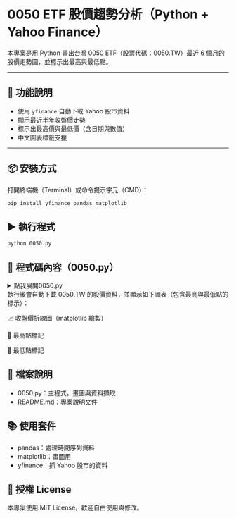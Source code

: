 # 0050 ETF 股價趨勢分析（Python + Yahoo Finance）

本專案是用 Python 畫出台灣 0050 ETF（股票代碼：0050.TW）最近 6 個月的股價走勢圖，並標示出最高與最低點。

---

## 🚀 功能說明

- 使用 `yfinance` 自動下載 Yahoo 股市資料
- 顯示最近半年收盤價走勢
- 標示出最高價與最低價（含日期與數值）
- 中文圖表標籤支援

---

## 📦 安裝方式

打開終端機（Terminal）或命令提示字元（CMD）：

```bash
pip install yfinance pandas matplotlib
```
## ▶️ 執行程式
```bash
python 0050.py
```
## 📜 程式碼內容（0050.py）
<details>
    <summary>點我展開0050.py</summary>
    
```python
import pandas as pd
import matplotlib.pyplot as plt
from matplotlib import rcParams
import yfinance as yf

# 下載 0050 的歷史資料（近 6 個月）
ticker = yf.Ticker("0050.TW")
history_data = ticker.history(period="6mo")

# 如果找不到資料就停止
if history_data.empty:
raise Exception("找不到 0050.TW 的歷史資料，請確認網路或股票代碼是否正確。")

# 計算最高與最低點
max_price = history_data['Close'].max()
min_price = history_data['Close'].min()
max_date = history_data['Close'].idxmax()
min_date = history_data['Close'].idxmin()

# 設定 matplotlib 支援中文字型
rcParams['font.sans-serif'] = ['Microsoft YaHei']  # 或 'SimHei'
rcParams['axes.unicode_minus'] = False  # 解決負號亂碼

# 繪製圖表
history_data['Close'].plot(title="0050.TW 股價走勢（近6個月）", label="收盤價", figsize=(10, 6))

# 標註最高點與最低點
plt.scatter(max_date, max_price, color="red", label=f"最高點：{max_price:.2f}", zorder=5)
plt.scatter(min_date, min_price, color="blue", label=f"最低點：{min_price:.2f}", zorder=5)

# 顯示圖表
plt.legend()
plt.xlabel('日期')
plt.ylabel('價格（TWD）')
plt.grid(True)
plt.tight_layout()
plt.show()
```
</details>
執行後會自動下載 0050.TW 的股價資料，並顯示如下圖表（包含最高與最低點的標示）：

📈 收盤價折線圖（matplotlib 繪製）

🔴 最高點標記

🔵 最低點標記

## 🧾 檔案說明
- 0050.py：主程式，畫圖與資料擷取
- README.md：專案說明文件

## 📚 使用套件
- pandas：處理時間序列資料
- matplotlib：畫圖用
- yfinance：抓 Yahoo 股市的資料

## 🪪 授權 License
本專案使用 MIT License，歡迎自由使用與修改。
